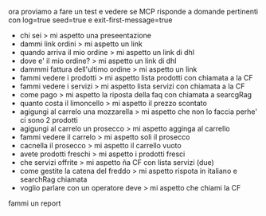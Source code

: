 ora proviamo a fare un test e vedere se MCP risponde a domande pertinenti con log=true  seed=true e exit-first-message=true

- chi sei > mi aspetto una preseentazione
- dammi link ordini > mi aspetto un link
- quando arriva il mio ordine > mi aspetto un link di dhl
- dove e' il mio ordine? > mi aspetto un link di dhl
- dammmi fattura dell'ultimo ordine > mi aspetto un link
- fammi vedere i prodotti > mi aspetto lista prodotti con chiamata a la CF
- fammi vedere i servizi > mi aspetto lista servizi con chiamata a la CF
- come pago > mi aspetto la riposta della faq con chiamata a searcgRag
- quanto costa il limoncello > mi aspetto il prezzo scontato
- agigungi al carrelo una mozzarella > mi aspetto  che non lo faccia perhe' ci sono 2 prodotti
- agigungi al carrelo un prosecco > mi aspetto  agginga al carrello
- fammi vedere il  carrelo  > mi aspetto soli il prosecco
- cacnella il prosecco  > mi aspetto il carrello vuoto
- avete prodotti freschi > mi aspetto i prodotti fresci
- che servizi offrite > mi aspetto ña CF con lista servizi (due)
- come gestite la catena del freddo > mi aspetto rispota in italiano e searchRag chiamata
- voglio parlare con un operatore deve > mi aspetto che chiami la CF


fammi un report